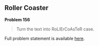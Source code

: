Roller Coaster
--------------

**Problem 156**

> Turn the text into RoLlErCoAsTeR case.

Full problem statement is available [here][mirror].

[mirror]: https://github.com/rdtsc/codeeval-problem-statements/tree/master/easy/156-roller-coaster/
          "View Problem Statement Mirror"
